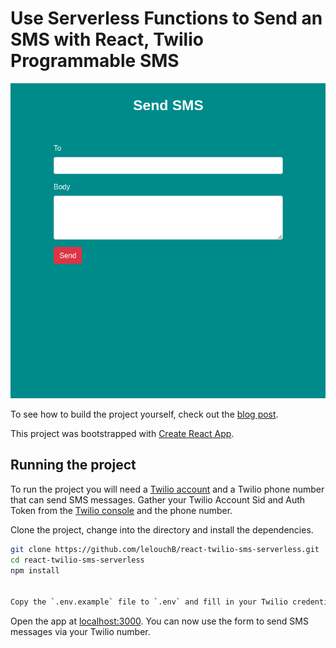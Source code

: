 # Use Serverless Functions to Send an SMS with React, Twilio Programmable SMS
![UI](public/Screenshot.png)

To see how to build the project yourself, check out the [blog post](https://www.twilio.com/blog/use-serverless-functions-send-sms-react-vercel-twilio).

This project was bootstrapped with [Create React App](https://github.com/facebook/create-react-app).


## Running the project

To run the project you will need a [Twilio account](www.twilio.com/referral/JbKvV2) and a Twilio phone number that can send SMS messages. Gather your Twilio Account Sid and Auth Token from the [Twilio console](https://www.twilio.com/console) and the phone number.

Clone the project, change into the directory and install the dependencies.

```bash
git clone https://github.com/lelouchB/react-twilio-sms-serverless.git
cd react-twilio-sms-serverless
npm install


Copy the `.env.example` file to `.env` and fill in your Twilio credentials and phone number.

```

Open the app at [localhost:3000](http://localhost:3000). You can now use the form to send SMS messages via your Twilio number.
